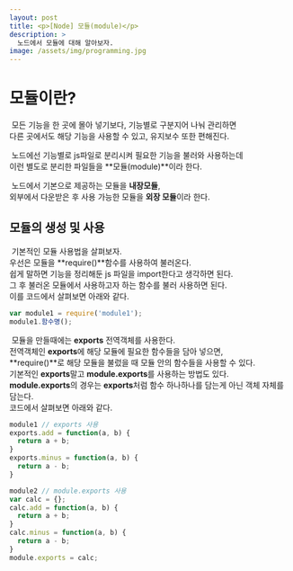 ```yaml
---
layout: post
title: <p>[Node] 모듈(module)</p>
description: >
  노드에서 모듈에 대해 알아보자.
image: /assets/img/programming.jpg
---
```

<head>
<style>
 body .gist .highlight {
    background: #272822;
}
body .gist .blob-num,
body .gist .blob-code-inner,
body .gist .pl-s2,
body .gist .pl-stj {
    color: #f8f8f2;
}
body .gist .pl-c1 {
    color: #ae81ff;
}
body .gist .pl-enti {
    color: #a6e22e;
    font-weight: 700;
}
body .gist .pl-st {
    color: #66d9ef;
}
body .gist .pl-mdr {
    color: #66d9ef;
    font-weight: 400;
}
body .gist .pl-ms1 {
    background: #fd971f;
}
body .gist .pl-c,
body .gist .pl-c span,
body .gist .pl-pdc {
    color: #75715e;
    font-style: italic;
}
body .gist .pl-cce,
body .gist .pl-cn,
body .gist .pl-coc,
body .gist .pl-enc,
body .gist .pl-ens,
body .gist .pl-kos,
body .gist .pl-kou,
body .gist .pl-mh .pl-pdh,
body .gist .pl-mp,
body .gist .pl-mp1 .pl-sf,
body .gist .pl-mq,
body .gist .pl-pde,
body .gist .pl-pse,
body .gist .pl-pse .pl-s2,
body .gist .pl-mp .pl-s3,
body .gist .pl-smi,
body .gist .pl-stp,
body .gist .pl-sv,
body .gist .pl-v,
body .gist .pl-vi,
body .gist .pl-vpf,
body .gist .pl-mri,
body .gist .pl-va,
body .gist .pl-vpu {
    color: #66d9ef;
}
body .gist .pl-cos,
body .gist .pl-ml,
body .gist .pl-pds,
body .gist .pl-s,
body .gist .pl-s1,
body .gist .pl-sol {
    color: #e6db74;
}
body .gist .pl-e,
body .gist .pl-ef,
body .gist .pl-en,
body .gist .pl-enf,
body .gist .pl-enm,
body .gist .pl-entc,
body .gist .pl-entm,
body .gist .pl-eoac,
body .gist .pl-eoac .pl-pde,
body .gist .pl-eoi,
body .gist .pl-mai .pl-sf,
body .gist .pl-mm,
body .gist .pl-pdv,
body .gist .pl-som,
body .gist .pl-sr,
body .gist .pl-vo {
    color: #a6e22e;
}
body .gist .pl-ent,
body .gist .pl-eoa,
body .gist .pl-eoai,
body .gist .pl-eoai .pl-pde,
body .gist .pl-k,
body .gist .pl-ko,
body .gist .pl-kolp,
body .gist .pl-mc,
body .gist .pl-mr,
body .gist .pl-ms,
body .gist .pl-s3,
body .gist .pl-smc,
body .gist .pl-smp,
body .gist .pl-sok,
body .gist .pl-sra,
body .gist .pl-src,
body .gist .pl-sre {
    color: #f92672;
}
body .gist .pl-mb,
body .gist .pl-pdb {
    color: #e6db74;
    font-weight: 700;
}
body .gist .pl-mi,
body .gist .pl-pdi {
    color: #f92672;
    font-style: italic;
}
body .gist .pl-pdc1,
body .gist .pl-scp {
    color: #ae81ff;
}
body .gist .pl-sc,
body .gist .pl-sf,
body .gist .pl-mo,
body .gist .pl-entl {
    color: #fd971f;
}
body .gist .pl-mi1,
body .gist .pl-mdht {
    color: #a6e22e;
    background: rgba(0, 64, 0, .5);
}
body .gist .pl-md,
body .gist .pl-mdhf {
    color: #f92672;
    background: rgba(64, 0, 0, .5);
}
body .gist .pl-mdh,
body .gist .pl-mdi {
    color: #a6e22e;
    font-weight: 400;
}
body .gist .pl-ib,
body .gist .pl-id,
body .gist .pl-ii,
body .gist .pl-iu {
    background: #a6e22e;
    color: #272822;
}
</style>
</head>
<h1> 모듈이란?</h1>

&nbsp;모든 기능을 한 곳에 몰아 넣기보다, 기능별로 구분지어 나눠 관리하면 <br>
다른 곳에서도 해당 기능을 사용할 수 있고, 유지보수 또한 편해진다.

&nbsp;노드에선 기능별로 js파일로 분리시켜 필요한 기능을 불러와 사용하는데<br>
이런 별도로 분리한 파일들을 **모듈(module)**이라 한다.<br>

&nbsp;노드에서 기본으로 제공하는 모듈을 **내장모듈**, <br>
외부에서 다운받은 후 사용 가능한 모듈을 **외장 모듈**이라 한다.

## 모듈의 생성 및 사용
 
&nbsp;기본적인 모듈 사용법을 살펴보자.<br>
우선은 모듈을 **require()**함수를 사용하여 불러온다.<br>
쉽게 말하면 기능을 정리해둔 js 파일을 import한다고 생각하면 된다.<br>
그 후 불러온 모듈에서 사용하고자 하는 함수를 불러 사용하면 된다.<br>
이를 코드에서 살펴보면 아래와 같다.

```javascript
var module1 = require('module1');
module1.함수명();
```

&nbsp;모듈을 만들때에는 **exports** 전역객체를 사용한다.<br>
전역객체인 **exports**에 해당 모듈에 필요한 함수들을 담아 넣으면,<br>
**require()**로 해당 모듈을 불렀을 때 모듈 안의 함수들을 사용할 수 있다.<br>
기본적인 **exports**말고 **module.exports**를 사용하는 방법도 있다.<br>
**module.exports**의 경우는 **exports**처럼 함수 하나하나를 담는게 아닌 객체 자체를 담는다.<br>
코드에서 살펴보면 아래와 같다.
<script src="https://gist.github.com/po9357/f6346534ad426757bf90774848b7a5b4.js"></script>
~~~javascript
module1 // exports 사용
exports.add = function(a, b) {
  return a + b;
}
exports.minus = function(a, b) {
  return a - b;
}

module2 // module.exports 사용
var calc = {};
calc.add = function(a, b) {
  return a + b;
}
calc.minus = function(a, b) {
  return a - b;
}
module.exports = calc;
~~~
